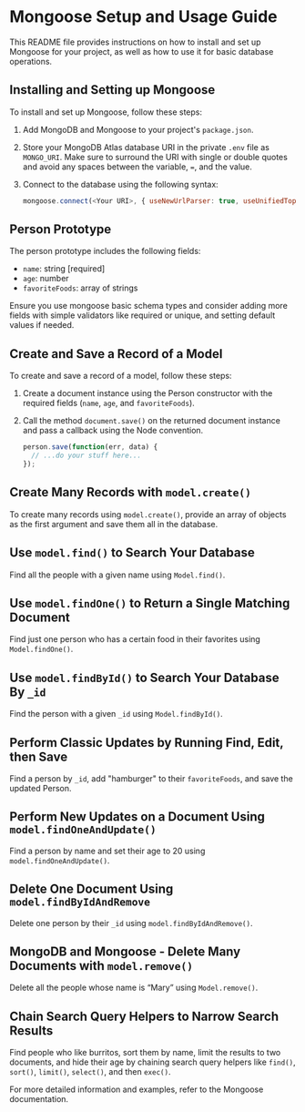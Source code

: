# Mongoose Setup and Usage Guide

This README file provides instructions on how to install and set up Mongoose for your project, as well as how to use it for basic database operations.

## Installing and Setting up Mongoose

To install and set up Mongoose, follow these steps:

1. Add MongoDB and Mongoose to your project's `package.json`.
2. Store your MongoDB Atlas database URI in the private `.env` file as `MONGO_URI`. Make sure to surround the URI with single or double quotes and avoid any spaces between the variable, `=`, and the value.
3. Connect to the database using the following syntax:

   ```javascript
   mongoose.connect(<Your URI>, { useNewUrlParser: true, useUnifiedTopology: true });
   ```

## Person Prototype

The person prototype includes the following fields:

- `name`: string [required]
- `age`: number
- `favoriteFoods`: array of strings

Ensure you use mongoose basic schema types and consider adding more fields with simple validators like required or unique, and setting default values if needed.

## Create and Save a Record of a Model

To create and save a record of a model, follow these steps:

1. Create a document instance using the Person constructor with the required fields (`name`, `age`, and `favoriteFoods`).
2. Call the method `document.save()` on the returned document instance and pass a callback using the Node convention.

   ```javascript
   person.save(function(err, data) {
     // ...do your stuff here...
   });
   ```

## Create Many Records with `model.create()`

To create many records using `model.create()`, provide an array of objects as the first argument and save them all in the database.

## Use `model.find()` to Search Your Database

Find all the people with a given name using `Model.find()`.

## Use `model.findOne()` to Return a Single Matching Document

Find just one person who has a certain food in their favorites using `Model.findOne()`.

## Use `model.findById()` to Search Your Database By `_id`

Find the person with a given `_id` using `Model.findById()`.

## Perform Classic Updates by Running Find, Edit, then Save

Find a person by `_id`, add "hamburger" to their `favoriteFoods`, and save the updated Person.

## Perform New Updates on a Document Using `model.findOneAndUpdate()`

Find a person by name and set their age to 20 using `model.findOneAndUpdate()`.

## Delete One Document Using `model.findByIdAndRemove`

Delete one person by their `_id` using `model.findByIdAndRemove()`.

## MongoDB and Mongoose - Delete Many Documents with `model.remove()`

Delete all the people whose name is “Mary” using `Model.remove()`.

## Chain Search Query Helpers to Narrow Search Results

Find people who like burritos, sort them by name, limit the results to two documents, and hide their age by chaining search query helpers like `find()`, `sort()`, `limit()`, `select()`, and then `exec()`.

For more detailed information and examples, refer to the Mongoose documentation.